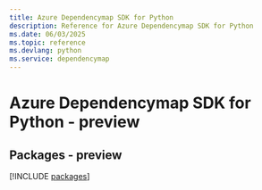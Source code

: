 ```yaml
---
title: Azure Dependencymap SDK for Python
description: Reference for Azure Dependencymap SDK for Python
ms.date: 06/03/2025
ms.topic: reference
ms.devlang: python
ms.service: dependencymap
---
```

# Azure Dependencymap SDK for Python - preview
## Packages - preview
[!INCLUDE [packages](dependencymap-index.md)]